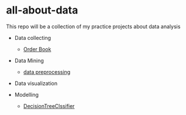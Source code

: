 # all-about-data
This repo will be a collection of my practice projects about data analysis

- Data collecting
  - [Order Book](https://github.com/tudou0002/all-about-data/tree/master/crawlers/orderbook)
- Data Mining
  - [data preprocessing](https://github.com/tudou0002/all-about-data/tree/master/preprocess)

- Data visualization


- Modelling
  - [DecisionTreeClssifier](https://github.com/tudou0002/all-about-data/tree/master/model/DecisionTreeClassifier)